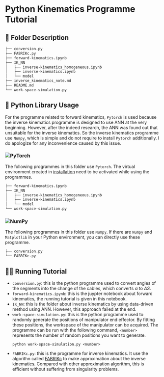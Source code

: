 # Python Kinematics Programme Tutorial
## 📁 Folder Description
```sh
├── conversion.py
├── FABRIKc.py
├── forward-kinematics.ipynb
├── IK_NN
│   ├── inverse-kinematics_homogeneous.ipynb
│   ├── inverse-kinematics.ipynb
│   └── model
├── inverse_kinematics_note.md
├── README.md
└── work-space-simulation.py
```

## 🐍 Python Library Usage
For the programme related to forward kinematics, `Pytorch` is used because the inverse kinematics programme is designed to use ANN at the very beginning. However, after the indeed research, the ANN was found out that unsuitable for the inverse kinematics. So the inverse kinematics programme use `Numpy`, which is simple and do not require to install `Pytorch` additionally. I do apologize for any inconvenience caused by this issue.
### ![PyTorch](https://img.shields.io/badge/PyTorch-%23EE4C2C.svg?style=for-the-badge&logo=PyTorch&logoColor=white)
The following programmes in this folder use `Pytorch`. The virtual environment created in [installation](https://github.com/yezehao/Compact-Continuum-Manipulator-Platform/tree/main?tab=readme-ov-file#%EF%B8%8F-installation) need to be activated while using the programmes. 
```sh
├── forward-kinematics.ipynb
├── IK_NN
│   ├── inverse-kinematics_homogeneous.ipynb
│   ├── inverse-kinematics.ipynb
│   └── model
└── work-space-simulation.py
```
### ![NumPy](https://img.shields.io/badge/numpy-%23013243.svg?style=for-the-badge&logo=numpy&logoColor=white)
The following programmes in this folder use `Numpy`. If there are `Numpy` and `Matplotlib` in your Python environment, you can directly use these programme.
```sh
├── conversion.py
└── FABRIKc.py
```

## 👩‍💻 Running Tutorial
+ `conversion.py`: this is the python programme used to convert angles of the segments into the change of the cables, which converts $\alpha$ to $\Delta S$.
+ `forward-kinematics.ipynb`: this is the juypter notebook about forward kinematics, the running tutorial is given in this notebook.
+ `IK_NN`: this is the folder about inverse kinematics by using data-driven method using ANN. However, this approach failed at the end.
+ `work-space-simulation.py`: this is the python programme used to randomly generate the positions of manipulator end effector. By fitting these positions, the workspace of the manipulator can be acquired. The programme can be run with the following command, `<number>` represents the number of random positions you want to generate.
    ```
    python work-space-simulation.py <number>
    ```
+ `FABRIKc.py`: this is the programme for inverse kinematics. It use the algorithn called [FABRIKc](https://ieeexplore.ieee.org/abstract/document/8452693) to make approximation about the inverse kinematics. Compared with other approximation algorithm, this is efficient without suffering from singularity problems.
